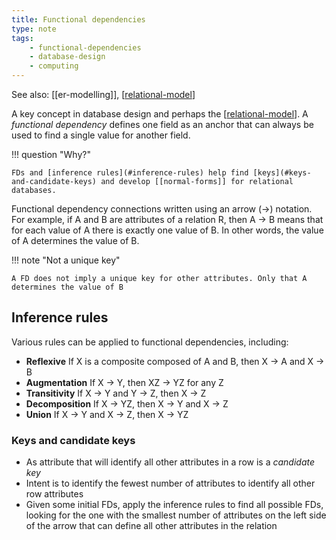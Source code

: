 ```yaml
---
title: Functional dependencies
type: note
tags:
    - functional-dependencies
    - database-design
    - computing
---
```


See also: [[er-modelling]], [[relational-model]]

A key concept in database design and perhaps the [[relational-model]]. A _functional dependency_ defines one field as an anchor that can always be used to find a single value for another field.

!!! question "Why?"

    FDs and [inference rules](#inference-rules) help find [keys](#keys-and-candidate-keys) and develop [[normal-forms]] for relational databases.

Functional dependency connections written using an arrow (→) notation. For example, if A and B are attributes of a relation R, then A → B means that for each value of A there is exactly one value of B. In other words, the value of A determines the value of B.

!!! note "Not a unique key"

    A FD does not imply a unique key for other attributes. Only that A determines the value of B

## Inference rules

Various rules can be applied to functional dependencies, including:

- **Reflexive** If X is a composite composed of A and B, then X → A and X → B
- **Augmentation** If X → Y, then XZ → YZ for any Z
- **Transitivity** If X → Y and Y → Z, then X → Z
- **Decomposition** If X → YZ, then X → Y and X → Z
- **Union** If X → Y and X → Z, then X → YZ

### Keys and candidate keys

- As attribute that will identify all other attributes in a row is a _candidate key_
- Intent is to identify the fewest number of attributes to identify all other row attributes
- Given some initial FDs, apply the inference rules to find all possible FDs, looking for the one with the smallest number of attributes on the left side of the arrow that can define all other attributes in the relation

[//begin]: # "Autogenerated link references for markdown compatibility"
[er-modelling-sql]: er-modelling-sql "ER modelling and SQL"
[relational-model]: relational-model "Relational model"
[//end]: # "Autogenerated link references"